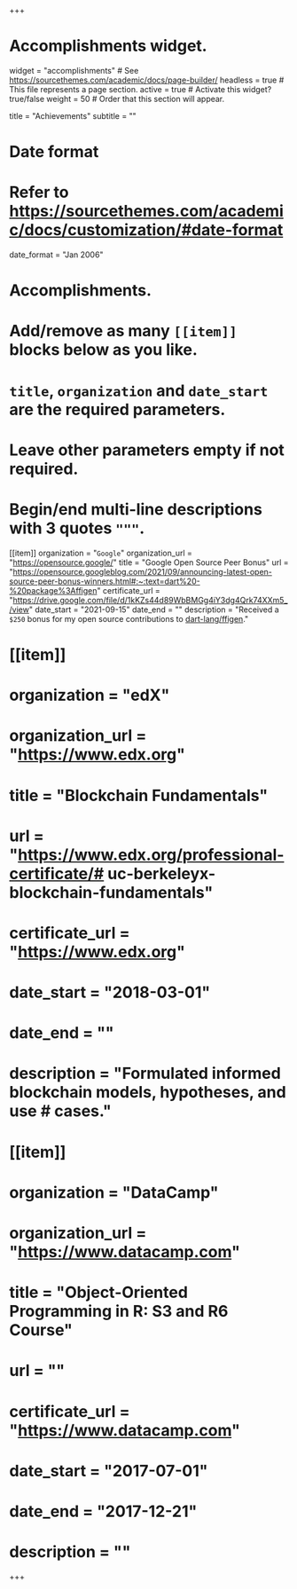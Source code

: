 +++
# Accomplishments widget.
widget = "accomplishments"  # See https://sourcethemes.com/academic/docs/page-builder/
headless = true  # This file represents a page section.
active = true  # Activate this widget? true/false
weight = 50  # Order that this section will appear.

title = "Achievements"
subtitle = ""

# Date format
#   Refer to https://sourcethemes.com/academic/docs/customization/#date-format
date_format = "Jan 2006"

# Accomplishments.
#   Add/remove as many `[[item]]` blocks below as you like.
#   `title`, `organization` and `date_start` are the required parameters.
#   Leave other parameters empty if not required.
#   Begin/end multi-line descriptions with 3 quotes `"""`.

[[item]]
  organization = "`Google`"
  organization_url = "https://opensource.google/"
  title = "Google Open Source Peer Bonus"
  url = "https://opensource.googleblog.com/2021/09/announcing-latest-open-source-peer-bonus-winners.html#:~:text=dart%20-%20package%3Affigen"
  certificate_url = "https://drive.google.com/file/d/1kKZs44d89WbBMGg4iY3dg4Qrk74XXm5_/view"
  date_start = "2021-09-15"
  date_end = ""
  description = "Received a `$250` bonus for my open source contributions to [dart-lang/ffigen](https://github.com/dart-lang/ffigen)."

# [[item]]
#   organization = "edX"
#   organization_url = "https://www.edx.org"
#   title = "Blockchain Fundamentals"
#   url = "https://www.edx.org/professional-certificate/# uc-berkeleyx-blockchain-fundamentals"
#   certificate_url = "https://www.edx.org"
#   date_start = "2018-03-01"
#   date_end = ""
#   description = "Formulated informed blockchain models, hypotheses, and use # cases."
#   
# [[item]]
#   organization = "DataCamp"
#   organization_url = "https://www.datacamp.com"
#   title = "Object-Oriented Programming in R: S3 and R6 Course"
#   url = ""
#   certificate_url = "https://www.datacamp.com"
#   date_start = "2017-07-01"
#   date_end = "2017-12-21"
#   description = ""

+++
